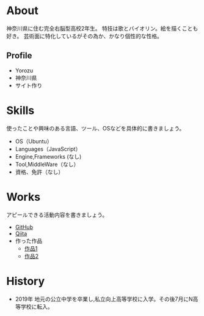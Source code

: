 # About
神奈川県に住む完全右脳型高校2年生。
特技は歌とバイオリン。絵を描くことも好き。
芸術面に特化しているがその為か、かなり個性的な性格。

## Profile
- Yorozu
- 神奈川県
- サイト作り

# Skills
使ったことや興味のある言語、ツール、OSなどを具体的に書きましょう。
- OS（Ubuntu）
- Languages（JavaScript）
- Engine,Frameworks (なし)
- Tool,MiddleWare（なし）
- 資格、免許（なし）

# Works
アピールできる活動内容を書きましょう。
- [GitHub](https://asyoro7.github.io/)
- [Qiita](なし)
- 作った作品
  - [作品1](なし)
  - [作品2](なし)

# History
- 2019年 地元の公立中学を卒業し,私立向上高等学校に入学。その後7月にN高等学校に転入。
